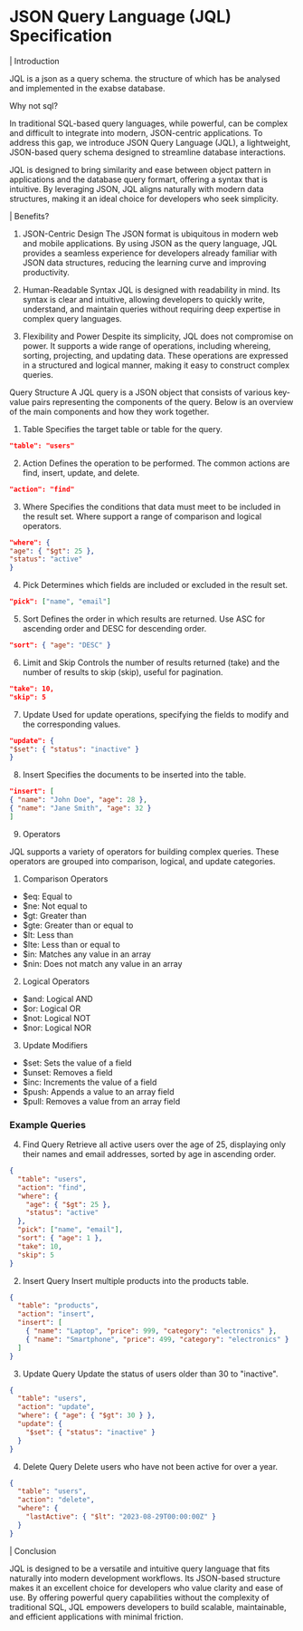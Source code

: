 # JSON Query Language (JQL) Specification

| Introduction

JQL is a json as a query schema. the structure of which has be analysed and implemented in the exabse database.

Why not sql?

In traditional SQL-based query languages, while powerful, can be complex and difficult to integrate into modern, JSON-centric applications. To address this gap, we introduce JSON Query Language (JQL), a lightweight, JSON-based query schema designed to streamline database interactions.

JQL is designed to bring similarity and ease between object pattern in applications and the database query formart, offering a syntax that is intuitive. By leveraging JSON, JQL aligns naturally with modern data structures, making it an ideal choice for developers who seek simplicity.

| Benefits?

1. JSON-Centric Design
   The JSON format is ubiquitous in modern web and mobile applications. By using JSON as the query language, JQL provides a seamless experience for developers already familiar with JSON data structures, reducing the learning curve and improving productivity.

2. Human-Readable Syntax
   JQL is designed with readability in mind. Its syntax is clear and intuitive, allowing developers to quickly write, understand, and maintain queries without requiring deep expertise in complex query languages.

3. Flexibility and Power
   Despite its simplicity, JQL does not compromise on power. It supports a wide range of operations, including whereing, sorting, projecting, and updating data. These operations are expressed in a structured and logical manner, making it easy to construct complex queries.

Query Structure
A JQL query is a JSON object that consists of various key-value pairs representing the components of the query. Below is an overview of the main components and how they work together.

1. Table
   Specifies the target table or table for the query.

```json
"table": "users"
```

2. Action
   Defines the operation to be performed. The common actions are find, insert, update, and delete.

```json
"action": "find"
```

3.  Where
    Specifies the conditions that data must meet to be included in the result set. Where support a range of comparison and logical operators.

```json
"where": {
"age": { "$gt": 25 },
"status": "active"
}
```

4.  Pick
    Determines which fields are included or excluded in the result set.

```json
"pick": ["name", "email"]
```

5.  Sort
    Defines the order in which results are returned. Use ASC for ascending order and DESC for descending order.

```json
"sort": { "age": "DESC" }
```

6.  Limit and Skip
    Controls the number of results returned (take) and the number of results to skip (skip), useful for pagination.

```json
"take": 10,
"skip": 5
```

7.  Update
    Used for update operations, specifying the fields to modify and the corresponding values.

```json
"update": {
"$set": { "status": "inactive" }
}
```

8.  Insert
    Specifies the documents to be inserted into the table.

```json
"insert": [
{ "name": "John Doe", "age": 28 },
{ "name": "Jane Smith", "age": 32 }
]
```

9. Operators

JQL supports a variety of operators for building complex queries. These operators are grouped into comparison, logical, and update categories.

1. Comparison Operators

- $eq: Equal to
- $ne: Not equal to
- $gt: Greater than
- $gte: Greater than or equal to
- $lt: Less than
- $lte: Less than or equal to
- $in: Matches any value in an array
- $nin: Does not match any value in an array

2. Logical Operators

- $and: Logical AND
- $or: Logical OR
- $not: Logical NOT
- $nor: Logical NOR

3. Update Modifiers

- $set: Sets the value of a field
- $unset: Removes a field
- $inc: Increments the value of a field
- $push: Appends a value to an array field
- $pull: Removes a value from an array field

### Example Queries

4. Find Query
   Retrieve all active users over the age of 25, displaying only their names and email addresses, sorted by age in ascending order.

```json
{
  "table": "users",
  "action": "find",
  "where": {
    "age": { "$gt": 25 },
    "status": "active"
  },
  "pick": ["name", "email"],
  "sort": { "age": 1 },
  "take": 10,
  "skip": 5
}
```

2.  Insert Query
    Insert multiple products into the products table.

```json
{
  "table": "products",
  "action": "insert",
  "insert": [
    { "name": "Laptop", "price": 999, "category": "electronics" },
    { "name": "Smartphone", "price": 499, "category": "electronics" }
  ]
}
```

3.  Update Query
    Update the status of users older than 30 to "inactive".

```json
{
  "table": "users",
  "action": "update",
  "where": { "age": { "$gt": 30 } },
  "update": {
    "$set": { "status": "inactive" }
  }
}
```

4.  Delete Query
    Delete users who have not been active for over a year.

```json
{
  "table": "users",
  "action": "delete",
  "where": {
    "lastActive": { "$lt": "2023-08-29T00:00:00Z" }
  }
}
```

| Conclusion

JQL is designed to be a versatile and intuitive query language that fits naturally into modern development workflows. Its JSON-based structure makes it an excellent choice for developers who value clarity and ease of use. By offering powerful query capabilities without the complexity of traditional SQL, JQL empowers developers to build scalable, maintainable, and efficient applications with minimal friction.
